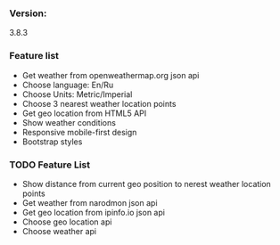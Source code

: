 ### Version: ###
3.8.3

### Feature list ###

* Get weather from openweathermap.org json api
* Choose language: En/Ru
* Choose Units: Metric/Imperial
* Choose 3 nearest weather location points
* Get geo location from HTML5 API
* Show weather conditions
* Responsive mobile-first design
* Bootstrap styles


### TODO Feature List ###

* Show distance from current geo position to nerest weather location points
* Get weather from narodmon json api
* Get geo location from ipinfo.io json api
* Choose geo location api
* Choose weather api
